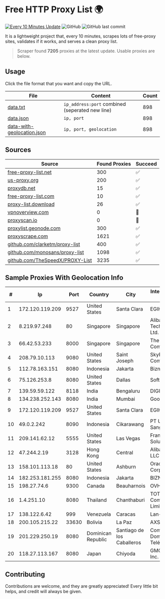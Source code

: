 
# Free HTTP Proxy List 🌍

[![Every 10 Minutes Update](https://github.com/mertguvencli/http-proxy-list/actions/workflows/main.yml/badge.svg?branch=main)](https://github.com/mertguvencli/http-proxy-list/actions/workflows/main.yml)
![GitHub](https://img.shields.io/github/license/mertguvencli/http-proxy-list)
![GitHub last commit](https://img.shields.io/github/last-commit/mertguvencli/http-proxy-list)

It is a lightweight project that, every 10 minutes, scrapes lots of free-proxy sites, validates if it works, and serves a clean proxy list.


> Scraper found **7205** proxies at the latest update. Usable proxies are below.

## Usage

Click the file format that you want and copy the URL.


|File|Content|Count|
|----|-------|-----|
|[data.txt](https://raw.githubusercontent.com/mertguvencli/http-proxy-list/main/proxy-list/data.txt)|`ip_address:port` combined (seperated new line)|898|
|[data.json](https://raw.githubusercontent.com/mertguvencli/http-proxy-list/main/proxy-list/data.json)|`ip, port`|898|
|[data-with-geolocation.json](https://raw.githubusercontent.com/mertguvencli/http-proxy-list/main/proxy-list/data-with-geolocation.json)|`ip, port, geolocation`|898|

## Sources

|Source|Found Proxies|Succeed|
|------|-------------|-------|
|[free-proxy-list.net](https://free-proxy-list.net)|300|✅|
|[us-proxy.org](https://www.us-proxy.org)|200|✅|
|[proxydb.net](http://proxydb.net)|15|✅|
|[free-proxy-list.com](https://free-proxy-list.com/?page=&port=&type%5B%5D=http&type%5B%5D=https&up_time=0&search=Search)|10|✅|
|[proxy-list.download](https://www.proxy-list.download/HTTP)|26|✅|
|[vpnoverview.com](https://vpnoverview.com/privacy/anonymous-browsing/free-proxy-servers)|0|🚫|
|[proxyscan.io](https://www.proxyscan.io)|0|🚫|
|[proxylist.geonode.com](https://proxylist.geonode.com/api/proxy-list?limit=300&page=1&sort_by=lastChecked&sort_type=desc&protocols=http,https)|300|✅|
|[proxyscrape.com](https://api.proxyscrape.com/v2/?request=displayproxies&protocol=http&timeout=10000&country=all&ssl=all&anonymity=all)|1621|✅|
|[github.com/clarketm/proxy-list](https://raw.githubusercontent.com/clarketm/proxy-list/master/proxy-list-raw.txt)|400|✅|
|[github.com/monosans/proxy-list](https://raw.githubusercontent.com/monosans/proxy-list/main/proxies/http.txt)|1098|✅|
|[github.com/TheSpeedX/PROXY-List](https://raw.githubusercontent.com/TheSpeedX/PROXY-List/master/http.txt)|3235|✅|


## Sample Proxies With Geolocation Info

|#|Ip|Port|Country|City|Internet Service Provider|
|-|--|----|-------|----|-------------------------|
|1|172.120.119.209|9527|United States|Santa Clara|EGIHosting|
|2|8.219.97.248|80|Singapore|Singapore|Alibaba (US) Technology Co., Ltd.|
|3|66.42.53.233|8000|Singapore|Singapore|The Constant Company|
|4|208.79.10.113|9080|United States|Saint Joseph|SkyRider Communications|
|5|112.78.163.151|8080|Indonesia|Jakarta|Biznet Networks|
|6|75.126.253.8|8080|United States|Dallas|SoftLayer|
|7|139.59.59.122|8118|India|Bengaluru|DIGITALOCEAN|
|8|134.238.252.143|8080|India|Mumbai|Google LLC|
|9|172.120.119.209|9527|United States|Santa Clara|EGIHosting|
|10|49.0.2.242|8090|Indonesia|Cikarawang|PT Usaha Adi Sanggoro|
|11|209.141.62.12|5555|United States|Las Vegas|FranTech Solutions|
|12|47.244.2.19|3128|Hong Kong|Central|Alibaba.com LLC|
|13|158.101.113.18|80|United States|Ashburn|Oracle Corporation|
|14|182.253.181.255|8080|Indonesia|Jakarta|BIZNET|
|15|198.27.74.6|9300|Canada|Beauharnois|OVH SAS|
|16|1.4.251.10|8080|Thailand|Chanthaburi|TOT Public Company Limited|
|17|138.122.6.42|999|Venezuela|Caracas|Lan-online C.A.|
|18|200.105.215.22|33630|Bolivia|La Paz|AXS Bolivia S. A.|
|19|201.229.250.19|8080|Dominican Republic|Santiago de los Caballeros|Compañía Dominicana de Teléfonos S. A.|
|20|118.27.113.167|8080|Japan|Chiyoda|GMO Internet, Inc.|



## Contributing

Contributions are welcome, and they are greatly appreciated! Every
little bit helps, and credit will always be given.

